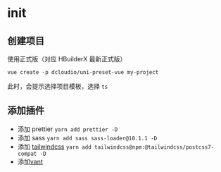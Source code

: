 <!--
 * @Author: leviymzh
 * @Date: 2021-09-01 14:39:18
 * @LastEditTime: 2021-09-01 16:23:35
 * @LastEditors: leviymzh
 * @Description:
 * @FilePath: /uni-app-cli/README.md
-->

# init

## 创建项目

使用正式版（对应 HBuilderX 最新正式版）

`vue create -p dcloudio/uni-preset-vue my-project`

此时，会提示选择项目模板，选择 `ts`

## 添加插件

- 添加 prettier `yarn add prettier -D`
- 添加 sass `yarn add sass sass-loader@10.1.1 -D`
- 添加 [tailwindcss](https://wyz.xyz/d/150-uni-app-tailwindcss) `yarn add tailwindcss@npm:@tailwindcss/postcss7-compat -D`
- 添加[vant](https://juejin.cn/post/6980168387942940709)
